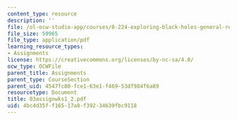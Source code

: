 ```yaml
---
content_type: resource
description: ''
file: /ol-ocw-studio-app/courses/8-224-exploring-black-holes-general-relativity-astrophysics-spring-2003/4bc4d35ff16517a8f39234639fbc9118_03assignwks1_2.pdf
file_size: 59965
file_type: application/pdf
learning_resource_types:
- Assignments
license: https://creativecommons.org/licenses/by-nc-sa/4.0/
ocw_type: OCWFile
parent_title: Assignments
parent_type: CourseSection
parent_uid: 4547fc80-fce1-63e1-f469-53df984f6a89
resourcetype: Document
title: 03assignwks1_2.pdf
uid: 4bc4d35f-f165-17a8-f392-34639fbc9118
---
```

